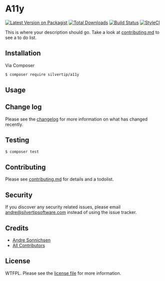 # A11y

[![Latest Version on Packagist][ico-version]][link-packagist]
[![Total Downloads][ico-downloads]][link-downloads]
[![Build Status][ico-travis]][link-travis]
[![StyleCI][ico-styleci]][link-styleci]

This is where your description should go. Take a look at [contributing.md](contributing.md) to see a to do list.

## Installation

Via Composer

``` bash
$ composer require silvertip/a11y
```

## Usage

## Change log

Please see the [changelog](changelog.md) for more information on what has changed recently.

## Testing

``` bash
$ composer test
```

## Contributing

Please see [contributing.md](contributing.md) for details and a todolist.

## Security

If you discover any security related issues, please email andre@silvertipsoftware.com instead of using the issue tracker.

## Credits

- [Andre Sonnichsen][link-author]
- [All Contributors][link-contributors]

## License

WTFPL. Please see the [license file](license.md) for more information.

[ico-version]: https://img.shields.io/packagist/v/silvertip/a11y.svg?style=flat-square
[ico-downloads]: https://img.shields.io/packagist/dt/silvertip/a11y.svg?style=flat-square
[ico-travis]: https://img.shields.io/travis/silvertip/a11y/master.svg?style=flat-square
[ico-styleci]: https://styleci.io/repos/12345678/shield

[link-packagist]: https://packagist.org/packages/silvertip/a11y
[link-downloads]: https://packagist.org/packages/silvertip/a11y
[link-travis]: https://travis-ci.org/silvertip/a11y
[link-styleci]: https://styleci.io/repos/12345678
[link-author]: https://github.com/silvertip
[link-contributors]: ../../contributors
